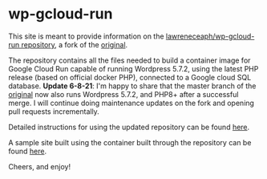 # wp-gcloud-run

This site is meant to provide information on the [lawreneceaph/wp-gcloud-run repository](https://github.com/lawrenceaph/wp-gcloud-run), a fork of the [original](https://github.com/peterkracik/wp-gcloud-run). 

The repository contains all the files needed to build a container image for Google Cloud Run capable of running Wordpress 5.7.2, using the latest PHP release (based on official docker PHP), connected to a Google cloud SQL database. **Update 6-8-21**: I'm happy to share that the master branch of the [original](https://github.com/peterkracik/wp-gcloud-run) now also runs Wordpress 5.7.2, and PHP8+ after a successful merge. I will continue doing maintenance updates on the fork and opening pull requests incrementally. 

Detailed instructions for using the updated repository can be found [here](https://lawrence.aritao.dev/deploying-wordpress-on-cloud-run-in-2021-d2f3c58b039b?source=friends_link&sk=2bd0cea0f374e9e78963281f54ad2ef5). 

A sample site built using the container built through the repository can be found [here](https://aritao.org).

Cheers, and enjoy!

